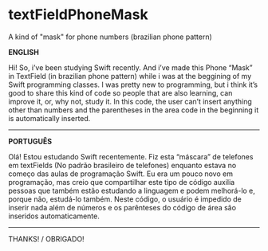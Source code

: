 # textFieldPhoneMask
A kind of "mask" for phone numbers (brazilian phone pattern)

<b>ENGLISH</b>

Hi! So, i’ve been studying Swift recently. And i’ve made this Phone “Mask” in TextField (in brazilian phone pattern) while i was at the beggining of my Swift programming classes. I was pretty new to programming, but i think it’s good to share this kind of code so people that are also learning, can improve it, or, why not, study it. In this code, the user can’t insert anything other than numbers and the parentheses in the area code in the beginning it is automatically inserted. 

-----------------------------------------------------------------------------------------------------------------------------

<b>PORTUGUÊS</b>

Olá! Estou estudando Swift recentemente. Fiz esta “máscara” de telefones em textFields (No padrão brasileiro de telefones) enquanto estava no começo das aulas de programação Swift. Eu era um pouco novo em programação, mas creio que compartilhar este tipo de código auxilia pessoas que também estão estudando a linguagem e podem melhorá-lo e, porque não, estudá-lo também. Neste código, o usuário é impedido de inserir nada além de números e os parênteses do código de área são inseridos automaticamente. 

-----------------------------------------------------------------------------------------------------------------------------

THANKS! / OBRIGADO!
